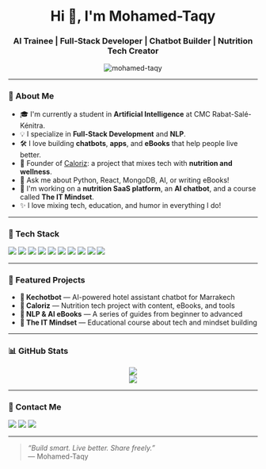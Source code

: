 <h1 align="center">Hi 👋, I'm Mohamed-Taqy</h1>
<h3 align="center">AI Trainee | Full-Stack Developer | Chatbot Builder | Nutrition Tech Creator</h3>

<p align="center">
  <img src="https://komarev.com/ghpvc/?username=mohamed-taqy&label=Profile%20views&color=0e75b6&style=flat" alt="mohamed-taqy" />
</p>

---

### 🧠 About Me

- 🎓 I'm currently a student in **Artificial Intelligence** at CMC Rabat-Salé-Kénitra.
- 💡 I specialize in **Full-Stack Development** and **NLP**.
- 🛠 I love building **chatbots**, **apps**, and **eBooks** that help people live better.
- 🥗 Founder of [Caloriz](#): a project that mixes tech with **nutrition and wellness**.
- 💬 Ask me about Python, React, MongoDB, AI, or writing eBooks!
- 🔭 I'm working on a **nutrition SaaS platform**, an **AI chatbot**, and a course called **The IT Mindset**.
- ✨ I love mixing tech, education, and humor in everything I do!

---

### 🧰 Tech Stack

<p>
  <img src="https://img.shields.io/badge/Python-3776AB?style=flat&logo=python&logoColor=white" />
  <img src="https://img.shields.io/badge/JavaScript-F7DF1E?style=flat&logo=javascript&logoColor=black" />
  <img src="https://img.shields.io/badge/React-61DAFB?style=flat&logo=react&logoColor=black" />
  <img src="https://img.shields.io/badge/Node.js-339933?style=flat&logo=node.js&logoColor=white" />
  <img src="https://img.shields.io/badge/Flask-000000?style=flat&logo=flask&logoColor=white" />
  <img src="https://img.shields.io/badge/MongoDB-47A248?style=flat&logo=mongodb&logoColor=white" />
  <img src="https://img.shields.io/badge/MySQL-4479A1?style=flat&logo=mysql&logoColor=white" />
  <img src="https://img.shields.io/badge/Figma-F24E1E?style=flat&logo=figma&logoColor=white" />
  <img src="https://img.shields.io/badge/Git-F05032?style=flat&logo=git&logoColor=white" />
  <img src="https://img.shields.io/badge/Docker-2496ED?style=flat&logo=docker&logoColor=white" />
</p>

---

### 📌 Featured Projects

- **🤖 Kechotbot** — AI-powered hotel assistant chatbot for Marrakech
- **🥗 Caloriz** — Nutrition tech project with content, eBooks, and tools
- **📘 NLP & AI eBooks** — A series of guides from beginner to advanced
- **🧠 The IT Mindset** — Educational course about tech and mindset building

---

### 📊 GitHub Stats

<p align="center">
  <img src="https://github-readme-stats.vercel.app/api?username=mohamed-taqy&show_icons=true&theme=tokyonight" />
  <br/>
  <img src="https://github-readme-streak-stats.herokuapp.com/?user=mohamed-taqy&theme=tokyonight" />
</p>

---

### 💬 Contact Me

<p>
  <a href="mailto:mohamedtaqy.dev@gmail.com"><img src="https://img.shields.io/badge/email-EA4335?style=flat&logo=gmail&logoColor=white" /></a>
  <a href="https://www.linkedin.com/in/mohamed-taqy-salmi/"><img src="https://img.shields.io/badge/LinkedIn-0077B5?style=flat&logo=linkedin&logoColor=white" /></a>
  <a href="#"><img src="https://img.shields.io/badge/Portfolio-soon--available-black?style=flat" /></a>
</p>

---

> _“Build smart. Live better. Share freely.”_  
> — Mohamed-Taqy
